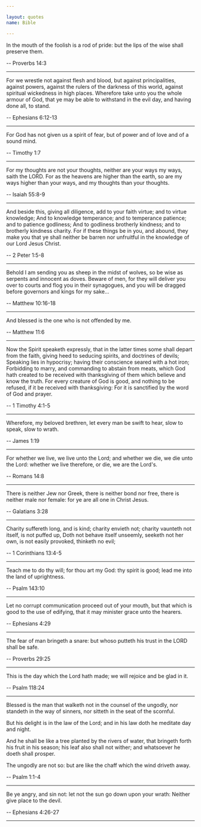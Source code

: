 ```yaml
---

layout: quotes 
name: Bible 

---
```


In the mouth of the foolish is a rod of pride: but the lips of the wise shall preserve them. <br>

-- Proverbs 14:3

---

For we wrestle not against flesh and blood, but against principalities, against powers, against the rulers of the darkness of this world, against spiritual wickedness in high places. Wherefore take unto you the whole armour of God, that ye may be able to withstand in the evil day, and having done all, to stand.<br>

-- Ephesians 6:12-13

---

For God has not given us a spirit of fear, but of power and of love and of a sound mind.<br>

-- Timothy 1:7 

---

For my thoughts are not your thoughts, neither are your ways my ways, saith the LORD. For as the heavens are higher than the earth, so are my ways higher than your ways, and my thoughts than your thoughts.

-- Isaiah 55:8-9

---

And beside this, giving all diligence, add to your faith virtue; and to virtue knowledge; And to knowledge temperance; and to temperance patience; and to patience godliness; And to godliness brotherly kindness; and to brotherly kindness charity. For if these things be in you, and abound, they make you that ye shall neither be barren nor unfruitful in the knowledge of our Lord Jesus Christ.

-- 2 Peter 1:5-8

---

Behold I am sending you as sheep in the midst of wolves, so be wise as serpents and innocent as doves. Beware of men, for they will deliver you over to courts and flog you in their synagogues, and you will be dragged before governors and kings for my sake...

-- Matthew 10:16-18

---

And blessed is the one who is not offended by me.

-- Matthew 11:6

---

Now the Spirit speaketh expressly, that in the latter times some shall depart from the faith, giving heed to seducing spirits, and doctrines of devils;
Speaking lies in hypocrisy; having their conscience seared with a hot iron;
Forbidding to marry, and commanding to abstain from meats, which God hath created to be received with thanksgiving of them which believe and know the truth.
For every creature of God is good, and nothing to be refused, if it be received with thanksgiving:
For it is sanctified by the word of God and prayer.

-- 1 Timothy 4:1-5

---

Wherefore, my beloved brethren, let every man be swift to hear, slow to speak, slow to wrath.

-- James 1:19

---

For whether we live, we live unto the Lord; and whether we die, we die unto the Lord: whether we live therefore, or die, we are the Lord's.

-- Romans 14:8

---

There is neither Jew nor Greek, there is neither bond nor free, there is neither male nor female: for ye are all one in Christ Jesus.

-- Galatians 3:28


---

Charity suffereth long, and is kind; charity envieth not; charity vaunteth not itself, is not puffed up,
Doth not behave itself unseemly, seeketh not her own, is not easily provoked, thinketh no evil;

-- 1 Corinthians 13:4-5

---

Teach me to do thy will; for thou art my God: thy spirit is good; lead me into the land of uprightness.

-- Psalm 143:10

---

Let no corrupt communication proceed out of your mouth, but that which is good to the use of edifying, that it may minister grace unto the hearers.

--  Ephesians 4:29

---

The fear of man bringeth a snare: but whoso putteth his trust in the LORD shall be safe.

-- Proverbs 29:25

---

This is the day which the Lord hath made; we will rejoice and be glad in it.

-- Psalm 118:24

---

Blessed is the man that walketh not in the counsel of the ungodly, nor standeth in the way of sinners, nor sitteth in the seat of the scornful.

But his delight is in the law of the Lord; and in his law doth he meditate day and night.

And he shall be like a tree planted by the rivers of water, that bringeth forth his fruit in his season; his leaf also shall not wither; and whatsoever he doeth shall prosper.

The ungodly are not so: but are like the chaff which the wind driveth away.

-- Psalm 1:1-4

---

Be ye angry, and sin not: let not the sun go down upon your wrath: Neither give place to the devil.

-- Ephesians 4:26-27

---


